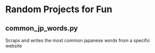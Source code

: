 # Random Projects for Fun

## common_jp_words.py
Scraps and writes the most common japanese words from a specific website